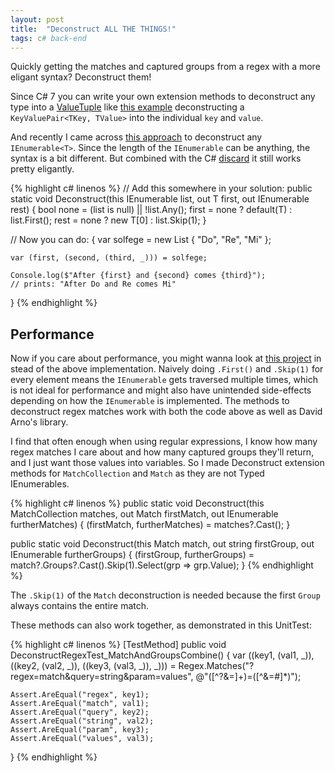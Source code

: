 ```yaml
---
layout: post
title:  "Deconstruct ALL THE THINGS!"
tags: c# back-end
---
```


Quickly getting the matches and captured groups from a regex with a more eligant syntax? Deconstruct them!

Since C# 7 you can write your own extension methods to deconstruct any type into a [ValueTuple](https://docs.microsoft.com/en-us/dotnet/csharp/language-reference/builtin-types/value-tuples) like [this example](https://gist.github.com/emoacht/e15808a8c2ef36d9154e2ea3f4e49c78) deconstructing a `KeyValuePair<TKey, TValue>` into the individual `key` and `value`.

And recently I came across [this approach](https://stackoverflow.com/questions/47815660/does-c-sharp-7-have-array-enumerable-destructuring/47816647#47816647) to deconstruct any `IEnumerable<T>`. Since the length of the `IEnumerable` can be anything, the syntax is a bit different. But combined with the C# [discard](https://docs.microsoft.com/en-us/dotnet/csharp/discards) it still works pretty eligantly.

{% highlight c# linenos %}
// Add this somewhere in your solution:
public static void Deconstruct<T>(this IEnumerable<T> list, out T first, out IEnumerable<T> rest)
{
	bool none = (list is null) || !list.Any();
	first = none ? default(T) : list.First();
	rest = none ? new T[0] : list.Skip(1);
}

// Now you can do:
{
	var solfege = new List<string> { "Do", "Re", "Mi" };
	
	var (first, (second, (third, _))) = solfege;
	
	Console.log($"After {first} and {second} comes {third}");
	// prints: "After Do and Re comes Mi"
}
{% endhighlight %}

Performance
-----------

Now if you care about performance, you might wanna look at [this project](https://github.com/DavidArno/SuccincT) in stead of the above implementation. Naively doing `.First()` and `.Skip(1)` for every element means the `IEnumerable` gets traversed multiple times, which is not ideal for performance and might also have unintended side-effects depending on how the `IEnumerable` is implemented. The methods to deconstruct regex matches work with both the code above as well as David Arno's library.

I find that often enough when using regular expressions, I know how many regex matches I care about and how many captured groups they'll return, and I just want those values into variables. So I made Deconstruct extension methods for `MatchCollection` and `Match` as they are not Typed IEnumerables.

{% highlight c# linenos %}
public static void Deconstruct(this MatchCollection matches, out Match firstMatch, out IEnumerable<Match> furtherMatches)
{
	(firstMatch, furtherMatches) = matches?.Cast<Match>();
}

public static void Deconstruct(this Match match, out string firstGroup, out IEnumerable<string> furtherGroups)
{
	(firstGroup, furtherGroups) = match?.Groups?.Cast<Group>().Skip(1).Select(grp => grp.Value);
}
{% endhighlight %}

The `.Skip(1)` of the `Match` deconstruction is needed because the first `Group` always contains the entire match.

These methods can also work together, as demonstrated in this UnitTest:

{% highlight c# linenos %}
[TestMethod]
public void DeconstructRegexTest_MatchAndGroupsCombine()
{
	var ((key1, (val1, _)),
		((key2, (val2, _)),
		((key3, (val3, _)), _))) = Regex.Matches("?regex=match&query=string&param=values", @"([^?&=]+)=([^&=#]*)");

	Assert.AreEqual("regex", key1);
	Assert.AreEqual("match", val1);
	Assert.AreEqual("query", key2);
	Assert.AreEqual("string", val2);
	Assert.AreEqual("param", key3);
	Assert.AreEqual("values", val3);
}
{% endhighlight %}